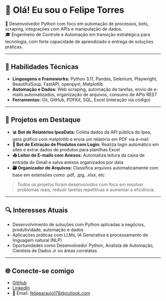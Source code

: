 # 👋 Olá! Eu sou o Felipe Torres

🎯 Desenvolvedor Python com foco em automação de processos, bots, scraping, integrações com APIs e manipulação de dados.  
🎓 Engenheiro de Controle e Automação em transição estratégica para tecnologia, com forte capacidade de aprendizado e entrega de soluções práticas.

---

## 🧠 Habilidades Técnicas

- **Linguagens e Frameworks:** Python 3.11, Pandas, Selenium, Playwright, BeautifulSoup, FastAPI, openpyxl, Matplotlib  
- **Automação e Dados:** Web scraping, automação de tarefas, envio de e-mails automatizados, organização de arquivos, consumo de APIs REST  
- **Ferramentas:** Git, GitHub, PDFKit, SQL, Excel (interação via código)

---

## 💼 Projetos em Destaque

- **📊 Bot de Relatórios IpeaData:** Coleta dados da API pública do Ipea, gera gráfico com matplotlib e envia um relatório em PDF via e-mail
- **🛒 Bot de Extração de Produtos com Login:** Realiza login automático em sites e extrai dados de produtos para planilhas Excel
- **📥 Leitor de E-mails com Anexos:** Automatiza leitura da caixa de entrada do Gmail e salva anexos organizados por data
- **🗃️ Organizador de Arquivos:** Classifica arquivos automaticamente com base em extensões como .pdf, .jpg, .xlsx, etc

> Todos os projetos foram desenvolvidos com foco em resolver problemas reais, reduzir tarefas repetitivas e aumentar a eficiência.

---

## 🔍 Interesses Atuais

- Desenvolvimento de soluções com Python aplicadas a negócios, produtividade, automação e dados  
- Aplicações práticas com LLMs, IA Generativa e processamento de linguagem natural (NLP)  
- Oportunidades como Desenvolvedor Python, Analista de Automação, Cientista de Dados Jr ou áreas correlatas

---

## 🌐 Conecte-se comigo

- [GitHub](https://github.com/TowersDevs)
- [LinkedIn](https://linkedin.com/in/felipe-torres-b03b73357)
- 📩 Email: felipearaujo178@outlook.com
